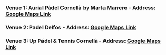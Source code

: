 ### Venue 1: Aurial Pàdel Cornellà by Marta Marrero - **Address:** [Google Maps Link](https://maps.app.goo.gl/XxNSkSxkvBdycNMy9)
### Venue 2: Padel Delfos - **Address:** [Google Maps Link](https://maps.app.goo.gl/uYnstxaRr2CAhoxS8)
### Venue 3:  Up Pádel & Tennis Cornellà - **Address:** [Google Maps Link](https://maps.app.goo.gl/Yri55DyC9qqTAuYw8)